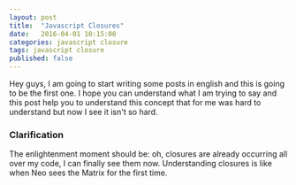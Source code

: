 ```yaml
---
layout: post
title:  "Javascript Closures"
date:   2016-04-01 10:15:00
categories: javascript closure
tags: javascript closure
published: false
---
```


Hey guys, I am going to start writing some posts in english and this is going to be the first one. I hope you can understand what I am trying to say and this post help you to understand this concept that for me was hard to understand but now I see it isn't so hard. 

### Clarification

The enlightenment moment should be: oh, closures are already occurring all over my code, I can finally see them now. Understanding closures is like when Neo sees the Matrix for the first time.

